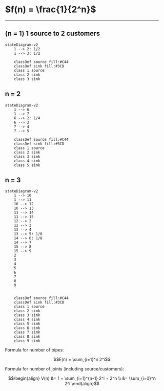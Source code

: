 # $f(n) = \frac{1}{2^n}$

---
## (n = 1) 1 source to 2 customers


```mermaid
stateDiagram-v2
	1 --> 2: 1/2
	1 --> 3: 1/2

	classDef source fill:#C44
	classDef sink fill:#3CD
	class 1 source
	class 2 sink
	class 3 sink
```

## n = 2

```mermaid
stateDiagram-v2
	1 --> 6
	1 --> 7
	6 --> 2: 1/4
	6 --> 3
	7 --> 4
	7 --> 5

	classDef source fill:#C44
	classDef sink fill:#3CD
	class 1 source
	class 2 sink
	class 3 sink
	class 4 sink
	class 5 sink
```

## n = 3

```mermaid
stateDiagram-v2
	1 --> 10
	1 --> 11
	10 --> 12
	10 --> 13
	11 --> 14
	11 --> 15
	12 --> 2
	12 --> 3
	13 --> 4
	13 --> 5: 1/8
	14 --> 6: 1/8
	14 --> 7
	15 --> 8
	15 --> 9
	2
	3
	4
	5
	6
	7
	8 
	9
	

	classDef source fill:#C44
	classDef sink fill:#3CD
	class 1 source
	class 2 sink
	class 3 sink
	class 4 sink
	class 5 sink
	class 6 sink
	class 7 sink
	class 8 sink
	class 9 sink
```


Formula for number of pipes:

$$E(n) = \sum_{i=1}^n 2^i$$

Formula for number of joints (including source/customers):

$$\begin{align}
	V(n) &= 1 + \sum_{i=1}^{n-1} 2^i + 2^n \\
	     &= \sum_{i=0}^n 2^i
\end{align}$$
